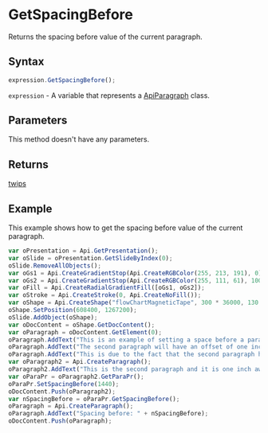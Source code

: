 # GetSpacingBefore

Returns the spacing before value of the current paragraph.

## Syntax

```javascript
expression.GetSpacingBefore();
```

`expression` - A variable that represents a [ApiParagraph](../ApiParagraph.md) class.

## Parameters

This method doesn't have any parameters.

## Returns

[twips](../../Enumeration/twips.md)

## Example

This example shows how to get the spacing before value of the current paragraph.

```javascript editor-pptx
var oPresentation = Api.GetPresentation();
var oSlide = oPresentation.GetSlideByIndex(0);
oSlide.RemoveAllObjects();
var oGs1 = Api.CreateGradientStop(Api.CreateRGBColor(255, 213, 191), 0);
var oGs2 = Api.CreateGradientStop(Api.CreateRGBColor(255, 111, 61), 100000);
var oFill = Api.CreateRadialGradientFill([oGs1, oGs2]);
var oStroke = Api.CreateStroke(0, Api.CreateNoFill());
var oShape = Api.CreateShape("flowChartMagneticTape", 300 * 36000, 130 * 36000, oFill, oStroke);
oShape.SetPosition(608400, 1267200);
oSlide.AddObject(oShape);
var oDocContent = oShape.GetDocContent();
var oParagraph = oDocContent.GetElement(0);
oParagraph.AddText("This is an example of setting a space before a paragraph. ");
oParagraph.AddText("The second paragraph will have an offset of one inch from the top. ");
oParagraph.AddText("This is due to the fact that the second paragraph has this offset enabled.");
var oParagraph2 = Api.CreateParagraph();
oParagraph2.AddText("This is the second paragraph and it is one inch away from the first paragraph.");
var oParaPr = oParagraph2.GetParaPr();
oParaPr.SetSpacingBefore(1440);
oDocContent.Push(oParagraph2);
var nSpacingBefore = oParaPr.GetSpacingBefore();
oParagraph = Api.CreateParagraph();
oParagraph.AddText("Spacing before: " + nSpacingBefore);
oDocContent.Push(oParagraph);
```
